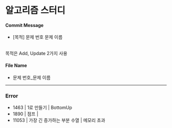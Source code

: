 # 알고리즘 스터디

#### Commit Message
+ [목적] 문제 번호 문제 이름

<br>목적은 Add, Update 2가지 사용

#### File Name
+ 문제 번호_문제 이름

-----------
### Error
+ 1463 | 1로 만들기 | BottomUp
+ 1890 | 점프 | 
+ 11053 | 가장 긴 증가하는 부분 수열 | 메모리 초과
